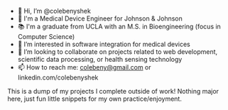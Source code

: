 - 👋 Hi, I’m @colebenyshek
- 📝 I'm a Medical Device Engineer for Johnson & Johnson
- 📚 I'm a graduate from UCLA with an M.S. in Bioengineering (focus in Computer Science)
- 👀 I’m interested in software integration for medical devices
- 💞️ I’m looking to collaborate on projects related to web development, scientific data processing, or health sensing technology
- 📫 How to reach me: colebeny@gmail.com or linkedin.com/colebenyshek

This is a dump of my projects I complete outside of work! Nothing major here, just fun little snippets for my own practice/enjoyment.

<!---
colebenyshek/colebenyshek is a ✨ special ✨ repository because its `README.md` (this file) appears on your GitHub profile.
You can click the Preview link to take a look at your changes.
--->
